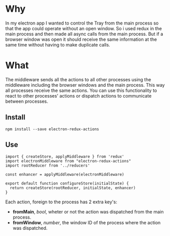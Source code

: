 # Why
In my electron app I wanted to control the Tray from the main process so that the app could operate without an open window. So i used redux in the main process and then made all async calls from the main process. But if a browser window was open it should receive the same information at the same time without having to make duplicate calls.

# What
The middleware sends all the actions to all other processes using the middleware including the browser windows and the main process. This way all processes receive the same actions. You can use this functionality to react to other processes' actions or dispatch actions to communicate between processes.

## Install
`npm install --save electron-redux-actions`

## Use
```
import { createStore, applyMiddleware } from 'redux'
import electronMiddleware from "electron-redux-actions"
import rootReducer from '../reducers'

const enhancer = applyMiddleware(electronMiddleware)

export default function configureStore(initialState) {
  return createStore(rootReducer, initialState, enhancer)
}
```

Each action, foreign to the process has 2 extra key's:
- **fromMain**, *bool*, wheter or not the action was dispatched from the main process.
- **fromWindow**, *number*, the window ID of the process where the action was dispatched.
